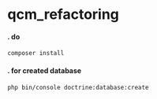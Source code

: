 # qcm_refactoring

#### . do <br>
`composer install`<br>
#### . for created database 
`php bin/console doctrine:database:create`
